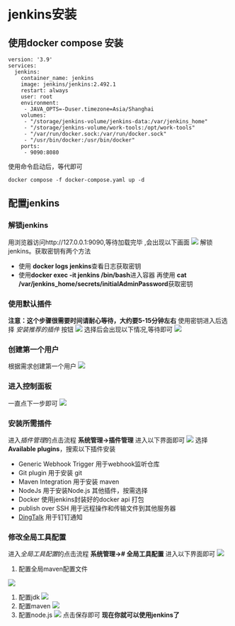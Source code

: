 # jenkins安装

## 使用docker compose 安装
```
version: '3.9'
services:
  jenkins:
    container_name: jenkins
    image: jenkins/jenkins:2.492.1
    restart: always
    user: root
    environment:
     - JAVA_OPTS=-Duser.timezone=Asia/Shanghai
    volumes:
     - "/storage/jenkins-volume/jenkins-data:/var/jenkins_home"
     - "/storage/jenkins-volume/work-tools:/opt/work-tools"
     - "/var/run/docker.sock:/var/run/docker.sock"
     - "/usr/bin/docker:/usr/bin/docker"
    ports:
     - 9090:8080
```
使用命令启动后，等代即可  
```
docker compose -f docker-compose.yaml up -d
```
## 配置jenkins
### 解锁jenkins
用浏览器访问http://127.0.0.1:9090,等待加载完毕 ,会出现以下画面
![](./image/jenkins-install/0.png)
解锁jenkins。获取密钥有两个方法
- 使用 **docker logs jenkins**查看日志获取密钥
- 使用**docker exec -it jenkins /bin/bash**进入容器 再使用 **cat /var/jenkins_home/secrets/initialAdminPassword**获取密钥
### 使用默认插件
**注意：这个步骤很需要时间请耐心等待，大约要5-15分钟左右**
使用密钥进入后选择 *安装推荐的插件*  按钮
![](./image/jenkins-install/1.png)
选择后会出现以下情况,等待即可
![](./image/jenkins-install/2.png)
### 创建第一个用户
根据需求创建第一个用户
![](./image/jenkins-install/3.png)
### 进入控制面板
一直点下一步即可
![](./image/jenkins-install/4.png)
### 安装所需插件
进入*插件管理*的点击流程
**系统管理->插件管理**
进入以下界面即可
![](./image/jenkins-install/5.png)
选择 **Available plugins**，搜索以下插件安装
- Generic Webhook Trigger 用于webhook监听仓库
- Git plugin 用于安装 git
- Maven Integration 用于安装 maven
- NodeJs 用于安装Node.js
其他插件，按需选择
- Docker 使用jenkins封装好的docker api 打包
- publish over SSH 用于远程操作和传输文件到其他服务器
- [DingTalk](https://jenkinsci.github.io/dingtalk-plugin/guide/getting-started.html) 用于钉钉通知
### 修改全局工具配置
进入*全局工具配置*的点击流程
**系统管理-># 全局工具配置**
进入以下界面即可
![](./image/jenkins-install/6.png)
1. 配置全局maven配置文件

![](./image/jenkins-install/7.png)
 1. 配置jdk
 ![](./image/jenkins-install/8.png)
 2. 配置maven
 ![](./image/jenkins-install/9.png)
 3. 配置node.js
 ![](./image/jenkins-install/10.png)
 点击保存即可 **现在你就可以使用jenkins了**